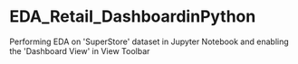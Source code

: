 # EDA_Retail_DashboardinPython
Performing EDA on 'SuperStore' dataset in Jupyter Notebook and enabling the 'Dashboard View' in View Toolbar
